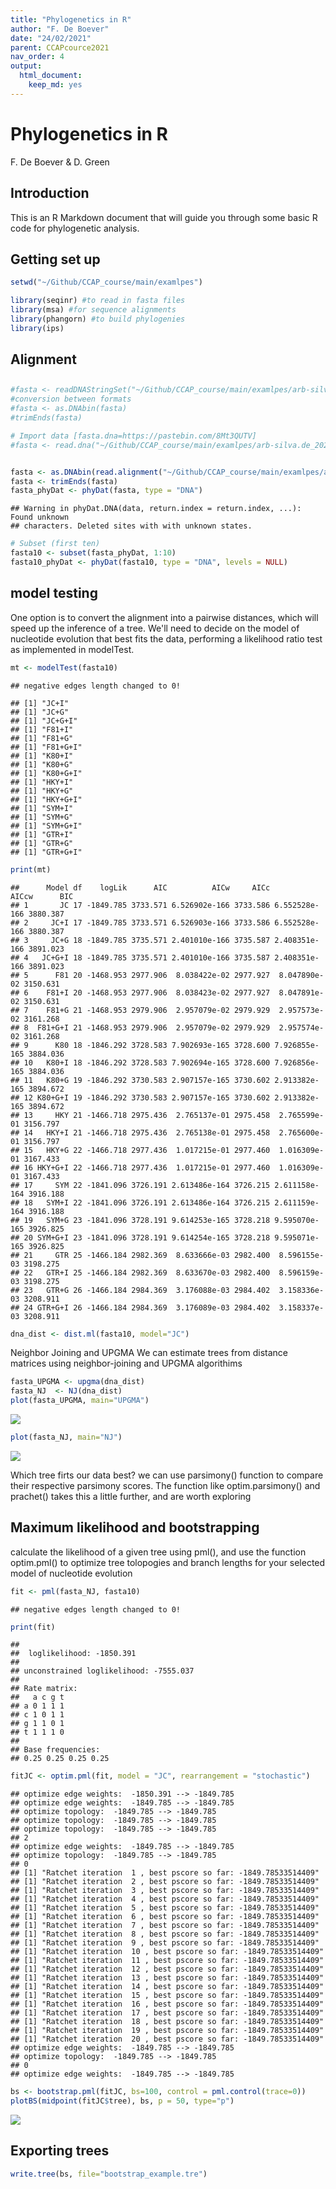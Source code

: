 ```yaml
---
title: "Phylogenetics in R"
author: "F. De Boever"
date: "24/02/2021"
parent: CCAPcource2021
nav_order: 4
output: 
  html_document: 
    keep_md: yes
---
```


# Phylogenetics in R
F. De Boever & D. Green

## Introduction

This is an R Markdown document that will guide you through some basic R code for phylogenetic analysis.


## Getting set up


```r
setwd("~/Github/CCAP_course/main/examlpes")
```


```r
library(seqinr) #to read in fasta files
library(msa) #for sequence alignments
library(phangorn) #to build phylogenies
library(ips)
```

## Alignment

##

```r
#fasta <- readDNAStringSet("~/Github/CCAP_course/main/examlpes/arb-silva.de_2021-02-19_id960365.fasta",format='fasta')
#conversion between formats
#fasta <- as.DNAbin(fasta)
#trimEnds(fasta)
```



```r
# Import data [fasta.dna=https://pastebin.com/8Mt3QUTV]
#fasta <- read.dna("~/Github/CCAP_course/main/examlpes/arb-silva.de_2021-02-19_id960365.fasta",format='fasta')


fasta <- as.DNAbin(read.alignment("~/Github/CCAP_course/main/examlpes/arb-silva.de_2021-02-19_id960365.fasta",format='fasta'))
fasta <- trimEnds(fasta)
fasta_phyDat <- phyDat(fasta, type = "DNA")
```

```
## Warning in phyDat.DNA(data, return.index = return.index, ...): Found unknown
## characters. Deleted sites with with unknown states.
```

```r
# Subset (first ten)
fasta10 <- subset(fasta_phyDat, 1:10)
fasta10_phyDat <- phyDat(fasta10, type = "DNA", levels = NULL)
```

## model testing
One option is to convert the alignment into a pairwise distances, which will speed up the inference of a tree. We'll need to decide on the model of nucleotide evolution that best fits the data, performing a likelihood ratio test as implemented in modelTest.


```r
mt <- modelTest(fasta10)
```

```
## negative edges length changed to 0!
```

```
## [1] "JC+I"
## [1] "JC+G"
## [1] "JC+G+I"
## [1] "F81+I"
## [1] "F81+G"
## [1] "F81+G+I"
## [1] "K80+I"
## [1] "K80+G"
## [1] "K80+G+I"
## [1] "HKY+I"
## [1] "HKY+G"
## [1] "HKY+G+I"
## [1] "SYM+I"
## [1] "SYM+G"
## [1] "SYM+G+I"
## [1] "GTR+I"
## [1] "GTR+G"
## [1] "GTR+G+I"
```

```r
print(mt)
```

```
##      Model df    logLik      AIC          AICw     AICc         AICcw      BIC
## 1       JC 17 -1849.785 3733.571 6.526902e-166 3733.586 6.552528e-166 3880.387
## 2     JC+I 17 -1849.785 3733.571 6.526903e-166 3733.586 6.552528e-166 3880.387
## 3     JC+G 18 -1849.785 3735.571 2.401010e-166 3735.587 2.408351e-166 3891.023
## 4   JC+G+I 18 -1849.785 3735.571 2.401010e-166 3735.587 2.408351e-166 3891.023
## 5      F81 20 -1468.953 2977.906  8.038422e-02 2977.927  8.047890e-02 3150.631
## 6    F81+I 20 -1468.953 2977.906  8.038423e-02 2977.927  8.047891e-02 3150.631
## 7    F81+G 21 -1468.953 2979.906  2.957079e-02 2979.929  2.957573e-02 3161.268
## 8  F81+G+I 21 -1468.953 2979.906  2.957079e-02 2979.929  2.957574e-02 3161.268
## 9      K80 18 -1846.292 3728.583 7.902693e-165 3728.600 7.926855e-165 3884.036
## 10   K80+I 18 -1846.292 3728.583 7.902694e-165 3728.600 7.926856e-165 3884.036
## 11   K80+G 19 -1846.292 3730.583 2.907157e-165 3730.602 2.913382e-165 3894.672
## 12 K80+G+I 19 -1846.292 3730.583 2.907157e-165 3730.602 2.913382e-165 3894.672
## 13     HKY 21 -1466.718 2975.436  2.765137e-01 2975.458  2.765599e-01 3156.797
## 14   HKY+I 21 -1466.718 2975.436  2.765138e-01 2975.458  2.765600e-01 3156.797
## 15   HKY+G 22 -1466.718 2977.436  1.017215e-01 2977.460  1.016309e-01 3167.433
## 16 HKY+G+I 22 -1466.718 2977.436  1.017215e-01 2977.460  1.016309e-01 3167.433
## 17     SYM 22 -1841.096 3726.191 2.613486e-164 3726.215 2.611158e-164 3916.188
## 18   SYM+I 22 -1841.096 3726.191 2.613486e-164 3726.215 2.611159e-164 3916.188
## 19   SYM+G 23 -1841.096 3728.191 9.614253e-165 3728.218 9.595070e-165 3926.825
## 20 SYM+G+I 23 -1841.096 3728.191 9.614254e-165 3728.218 9.595071e-165 3926.825
## 21     GTR 25 -1466.184 2982.369  8.633666e-03 2982.400  8.596155e-03 3198.275
## 22   GTR+I 25 -1466.184 2982.369  8.633670e-03 2982.400  8.596159e-03 3198.275
## 23   GTR+G 26 -1466.184 2984.369  3.176088e-03 2984.402  3.158336e-03 3208.911
## 24 GTR+G+I 26 -1466.184 2984.369  3.176089e-03 2984.402  3.158337e-03 3208.911
```

```r
dna_dist <- dist.ml(fasta10, model="JC")
```

Neighbor Joining and UPGMA
We can estimate trees from distance matrices using neighbor-joining and UPGMA algorithims


```r
fasta_UPGMA <- upgma(dna_dist)
fasta_NJ  <- NJ(dna_dist)
plot(fasta_UPGMA, main="UPGMA")
```

![](phylogeny_in_r_files/figure-html/unnamed-chunk-6-1.png)<!-- -->

```r
plot(fasta_NJ, main="NJ")
```

![](phylogeny_in_r_files/figure-html/unnamed-chunk-6-2.png)<!-- -->

Which tree firts our data best? we can use parsimony() function to compare their respective parsimony scores. The function like optim.parsimony() and prachet() takes this a little further, and are worth exploring

## Maximum likelihood and bootstrapping

calculate the likelihood of a given tree using pml(), and use the function optim.pml() to optimize tree tolopogies and branch lengths for your selected model of nucleotide evolution


```r
fit <- pml(fasta_NJ, fasta10)
```

```
## negative edges length changed to 0!
```

```r
print(fit)
```

```
## 
##  loglikelihood: -1850.391 
## 
## unconstrained loglikelihood: -7555.037 
## 
## Rate matrix:
##   a c g t
## a 0 1 1 1
## c 1 0 1 1
## g 1 1 0 1
## t 1 1 1 0
## 
## Base frequencies:  
## 0.25 0.25 0.25 0.25
```


```r
fitJC <- optim.pml(fit, model = "JC", rearrangement = "stochastic")
```

```
## optimize edge weights:  -1850.391 --> -1849.785 
## optimize edge weights:  -1849.785 --> -1849.785 
## optimize topology:  -1849.785 --> -1849.785 
## optimize topology:  -1849.785 --> -1849.785 
## optimize topology:  -1849.785 --> -1849.785 
## 2 
## optimize edge weights:  -1849.785 --> -1849.785 
## optimize topology:  -1849.785 --> -1849.785 
## 0 
## [1] "Ratchet iteration  1 , best pscore so far: -1849.78533514409"
## [1] "Ratchet iteration  2 , best pscore so far: -1849.78533514409"
## [1] "Ratchet iteration  3 , best pscore so far: -1849.78533514409"
## [1] "Ratchet iteration  4 , best pscore so far: -1849.78533514409"
## [1] "Ratchet iteration  5 , best pscore so far: -1849.78533514409"
## [1] "Ratchet iteration  6 , best pscore so far: -1849.78533514409"
## [1] "Ratchet iteration  7 , best pscore so far: -1849.78533514409"
## [1] "Ratchet iteration  8 , best pscore so far: -1849.78533514409"
## [1] "Ratchet iteration  9 , best pscore so far: -1849.78533514409"
## [1] "Ratchet iteration  10 , best pscore so far: -1849.78533514409"
## [1] "Ratchet iteration  11 , best pscore so far: -1849.78533514409"
## [1] "Ratchet iteration  12 , best pscore so far: -1849.78533514409"
## [1] "Ratchet iteration  13 , best pscore so far: -1849.78533514409"
## [1] "Ratchet iteration  14 , best pscore so far: -1849.78533514409"
## [1] "Ratchet iteration  15 , best pscore so far: -1849.78533514409"
## [1] "Ratchet iteration  16 , best pscore so far: -1849.78533514409"
## [1] "Ratchet iteration  17 , best pscore so far: -1849.78533514409"
## [1] "Ratchet iteration  18 , best pscore so far: -1849.78533514409"
## [1] "Ratchet iteration  19 , best pscore so far: -1849.78533514409"
## [1] "Ratchet iteration  20 , best pscore so far: -1849.78533514409"
## optimize edge weights:  -1849.785 --> -1849.785 
## optimize topology:  -1849.785 --> -1849.785 
## 0 
## optimize edge weights:  -1849.785 --> -1849.785
```


```r
bs <- bootstrap.pml(fitJC, bs=100, control = pml.control(trace=0))
plotBS(midpoint(fitJC$tree), bs, p = 50, type="p")
```

![](phylogeny_in_r_files/figure-html/unnamed-chunk-9-1.png)<!-- -->


## Exporting trees

```r
write.tree(bs, file="bootstrap_example.tre")
```


